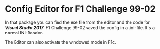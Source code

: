 # Config Editor for F1 Challenge 99-02

In that package you can find the exe file from the editor and the code for ***Visual Studio 2017***. F1 Challenge 99-02 saved the config in a .ini-file. It's a normal INI-Reader.

The Editor can also activate the windowed mode in F1c.
